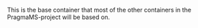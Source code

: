 This is the base container that most of the other containers in the PragmaMS-project will be based on.
